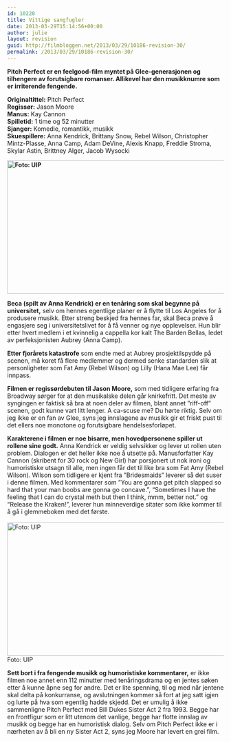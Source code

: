 ```yaml
---
id: 10220
title: Vittige sangfugler
date: 2013-03-29T15:14:56+00:00
author: julie
layout: revision
guid: http://filmbloggen.net/2013/03/29/10186-revision-30/
permalink: /2013/03/29/10186-revision-30/
---
```

**Pitch Perfect er en feelgood-film myntet på Glee-generasjonen og tilhengere av forutsigbare romanser. Allikevel har den musikknumre som er irriterende fengende.**

**Originaltittel:** Pitch Perfect  
**Regissør:** Jason Moore  
**Manus:** Kay Cannon  
**Spilletid:** 1 time og 52 minutter  
**Sjanger:** Komedie, romantikk, musikk  
**Skuespillere:** Anna Kendrick, Brittany Snow, Rebel Wilson, Christopher Mintz-Plasse, Anna Camp, Adam DeVine, Alexis Knapp, Freddie Stroma, Skylar Astin, Brittney Alger, Jacob Wysocki

<!--more-->

**<a href="http://filmbloggen.net/?attachment_id=10203" rel="attachment wp-att-10203"><img class="alignnone size-large wp-image-10203" src="http://filmbloggen.net/wp-content/uploads//2013/03/32-620x310.jpg" alt="Foto: UIP" width="620" height="310" /></a>**

**Beca (spilt av Anna Kendrick) er en tenåring som skal begynne på universitet,** selv om hennes egentlige planer er å flytte til Los Angeles for å produsere musikk. Etter streng beskjed fra hennes far, skal Beca prøve å engasjere seg i universitetslivet for å få venner og nye opplevelser. Hun blir etter hvert medlem i et kvinnelig a cappella kor kalt The Barden Bellas, ledet av perfeksjonisten Aubrey (Anna Camp).

**Etter fjorårets katastrofe** som endte med at Aubrey prosjektilspydde på scenen, må koret få flere medlemmer og dermed senke standarden slik at personligheter som Fat Amy (Rebel Wilson) og Lilly (Hana Mae Lee) får innpass.

**Filmen er regissørdebuten til Jason Moore,** som med tidligere erfaring fra Broadway sørger for at den musikalske delen går knirkefritt. Det meste av syngingen er faktisk så bra at noen deler av filmen, blant annet ”riff-off” scenen, godt kunne vart litt lenger. A ca-scuse me? Du hørte riktig. Selv om jeg ikke er en fan av Glee, syns jeg innslagene av musikk gir et friskt pust til det ellers noe monotone og forutsigbare hendelsesforløpet.

**Karakterene i filmen er noe bisarre, men hovedpersonene spiller ut rollene sine godt.** Anna Kendrick er veldig selvsikker og lever ut rollen uten problem. Dialogen er det heller ikke noe å utsette på. Manusforfatter Kay Cannon (skribent for 30 rock og New Girl) har porsjonert ut nok ironi og humoristiske utsagn til alle, men ingen får det til like bra som Fat Amy (Rebel Wilson). Wilson som tidligere er kjent fra ”Bridesmaids” leverer så det suser i denne filmen. Med kommentarer som ”You are gonna get pitch slapped so hard that your man boobs are gonna go concave.”, “Sometimes I have the feeling that I can do crystal meth but then I think, mmm, better not.” og “Release the Kraken!”, leverer hun minneverdige sitater som ikke kommer til å gå i glemmeboken med det første.  
<a href="http://filmbloggen.net/?attachment_id=10192" rel="attachment wp-att-10192"><br /> <img class="alignnone size-large wp-image-10192" src="http://filmbloggen.net/wp-content/uploads//2013/03/6-1-620x310.jpg" alt="Foto: UIP" width="620" height="310" /><br /> </a>Foto: UIP

**Sett bort i fra fengende musikk og humoristiske kommentarer,** er ikke filmen noe annet enn 112 minutter med tenåringsdrama og en jentes søken etter å kunne åpne seg for andre. Det er lite spenning, til og med når jentene skal delta på konkurranse, og avslutningen kommer så fort at jeg satt igjen og lurte på hva som egentlig hadde skjedd. Det er umulig å ikke sammenligne Pitch Perfect med Bill Dukes Sister Act 2 fra 1993. Begge har en frontfigur som er litt utenom det vanlige, begge har flotte innslag av musikk og begge har en humoristisk dialog. Selv om Pitch Perfect ikke er i nærheten av å bli en ny Sister Act 2, syns jeg Moore har levert en grei film.

<div class="video-shortcode">
</div>